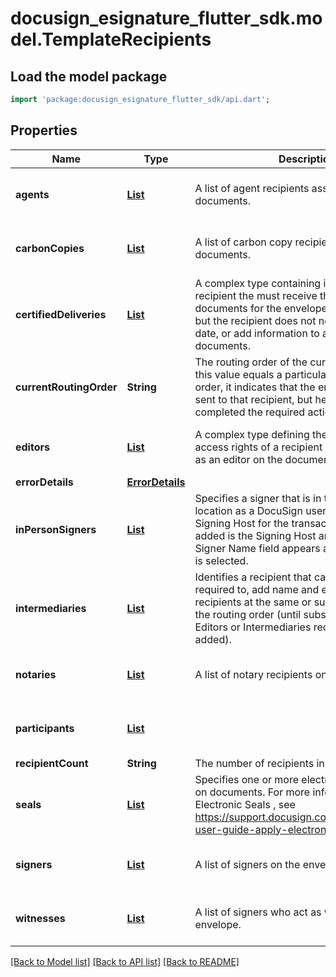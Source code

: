 # docusign_esignature_flutter_sdk.model.TemplateRecipients

## Load the model package
```dart
import 'package:docusign_esignature_flutter_sdk/api.dart';
```

## Properties
Name | Type | Description | Notes
------------ | ------------- | ------------- | -------------
**agents** | [**List<Agent>**](Agent.md) | A list of agent recipients assigned to the documents. | [optional] [default to const []]
**carbonCopies** | [**List<CarbonCopy>**](CarbonCopy.md) | A list of carbon copy recipients assigned to the documents. | [optional] [default to const []]
**certifiedDeliveries** | [**List<CertifiedDelivery>**](CertifiedDelivery.md) | A complex type containing information on a recipient the must receive the completed documents for the envelope to be completed, but the recipient does not need to sign, initial, date, or add information to any of the documents. | [optional] [default to const []]
**currentRoutingOrder** | **String** | The routing order of the current recipient. If this value equals a particular signer's routing order, it indicates that the envelope has been sent to that recipient, but he or she has not completed the required actions. | [optional] 
**editors** | [**List<Editor>**](Editor.md) | A complex type defining the management and access rights of a recipient assigned assigned as an editor on the document. | [optional] [default to const []]
**errorDetails** | [**ErrorDetails**](ErrorDetails.md) |  | [optional] 
**inPersonSigners** | [**List<InPersonSigner>**](InPersonSigner.md) | Specifies a signer that is in the same physical location as a DocuSign user who will act as a Signing Host for the transaction. The recipient added is the Signing Host and new separate Signer Name field appears after Sign in person is selected. | [optional] [default to const []]
**intermediaries** | [**List<Intermediary>**](Intermediary.md) | Identifies a recipient that can, but is not required to, add name and email information for recipients at the same or subsequent level in the routing order (until subsequent Agents, Editors or Intermediaries recipient types are added). | [optional] [default to const []]
**notaries** | [**List<NotaryRecipient>**](NotaryRecipient.md) | A list of notary recipients on the envelope. | [optional] [default to const []]
**participants** | [**List<Participant>**](Participant.md) |  | [optional] [default to const []]
**recipientCount** | **String** | The number of recipients in the envelope. | [optional] 
**seals** | [**List<SealSign>**](SealSign.md) | Specifies one or more electronic seals to apply on documents. For more information on Electronic Seals , see https://support.docusign.com/en/guides/ndse-user-guide-apply-electronic-seals | [optional] [default to const []]
**signers** | [**List<Signer>**](Signer.md) | A list of signers on the envelope. | [optional] [default to const []]
**witnesses** | [**List<Witness>**](Witness.md) | A list of signers who act as witnesses on the envelope. | [optional] [default to const []]

[[Back to Model list]](../README.md#documentation-for-models) [[Back to API list]](../README.md#documentation-for-api-endpoints) [[Back to README]](../README.md)


